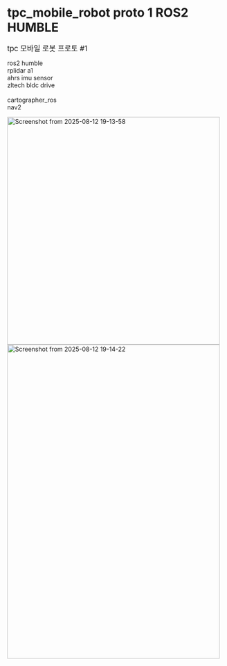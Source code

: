 # tpc_mobile_robot proto 1 ROS2 HUMBLE

<big>tpc 모바일 로봇 프로토 #1</big>

ros2 humble<br>
rplidar a1<br>
ahrs imu sensor<br>
zltech bldc drive<br>
<br>
cartographer_ros<br>
nav2<br>



<img width="491" height="526" alt="Screenshot from 2025-08-12 19-13-58" src="https://github.com/user-attachments/assets/89156e0a-95ba-413e-b4bc-aa032b59abe3" />      <img width="491" height="726" alt="Screenshot from 2025-08-12 19-14-22" src="https://github.com/user-attachments/assets/cdbcb9a6-e245-47cf-85f0-f2a9cbe49835" />
